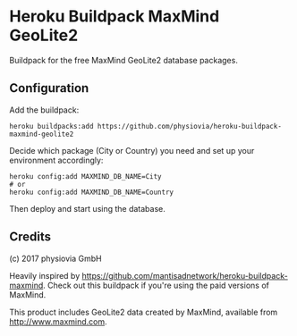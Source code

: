 # Heroku Buildpack MaxMind GeoLite2

Buildpack for the free MaxMind GeoLite2 database packages.

## Configuration

Add the buildpack:

```
heroku buildpacks:add https://github.com/physiovia/heroku-buildpack-maxmind-geolite2
```

Decide which package (City or Country) you need and set up your environment accordingly:

```
heroku config:add MAXMIND_DB_NAME=City
# or
heroku config:add MAXMIND_DB_NAME=Country
```

Then deploy and start using the database.

## Credits

(c) 2017 physiovia GmbH

Heavily inspired by https://github.com/mantisadnetwork/heroku-buildpack-maxmind. Check out this buildpack if you're using the paid versions of MaxMind.

This product includes GeoLite2 data created by MaxMind, available from http://www.maxmind.com.

